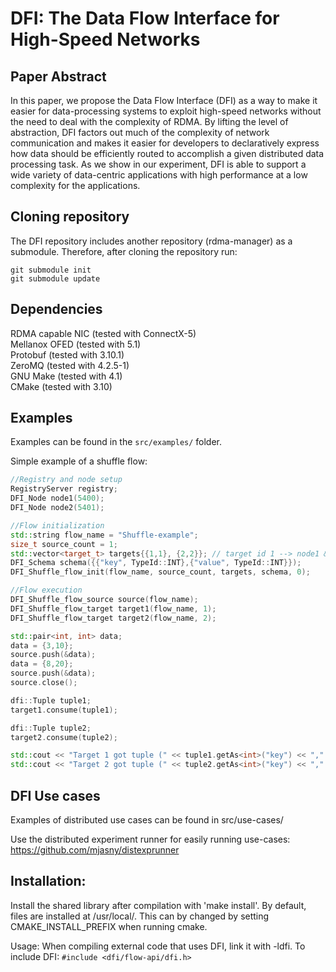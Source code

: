 # DFI: The Data Flow Interface for High-Speed Networks
## Paper Abstract
In this paper, we propose the Data Flow Interface (DFI) as a way to
make it easier for data-processing systems to exploit high-speed
networks without the need to deal with the complexity of RDMA.
By lifting the level of abstraction, DFI factors out much of the
complexity of network communication and makes it easier for
developers to declaratively express how data should be efficiently
routed to accomplish a given distributed data processing task. As
we show in our experiment, DFI is able to support a wide variety of
data-centric applications with high performance at a low complexity
for the applications.

## Cloning repository
The DFI repository includes another repository (rdma-manager) as a submodule. Therefore, after cloning the repository run:
```
git submodule init
git submodule update
```

## Dependencies
RDMA capable NIC (tested with ConnectX-5)  
Mellanox OFED (tested with 5.1)  
Protobuf (tested with 3.10.1)  
ZeroMQ (tested with 4.2.5-1)  
GNU Make (tested with 4.1)  
CMake (tested with 3.10)  

## Examples
Examples can be found in the `src/examples/` folder.

Simple example of a shuffle flow:
```cpp
//Registry and node setup
RegistryServer registry;
DFI_Node node1(5400);
DFI_Node node2(5401);

//Flow initialization
std::string flow_name = "Shuffle-example";
size_t source_count = 1;
std::vector<target_t> targets{{1,1}, {2,2}}; // target id 1 --> node1 && target id 2 --> node 2
DFI_Schema schema({{"key", TypeId::INT},{"value", TypeId::INT}});
DFI_Shuffle_flow_init(flow_name, source_count, targets, schema, 0);

//Flow execution
DFI_Shuffle_flow_source source(flow_name);
DFI_Shuffle_flow_target target1(flow_name, 1);
DFI_Shuffle_flow_target target2(flow_name, 2);

std::pair<int, int> data;
data = {3,10};
source.push(&data);
data = {8,20};
source.push(&data);
source.close();

dfi::Tuple tuple1;
target1.consume(tuple1);

dfi::Tuple tuple2;
target2.consume(tuple2);

std::cout << "Target 1 got tuple (" << tuple1.getAs<int>("key") << "," << tuple1.getAs<int>("value") << ")" << std::endl;
std::cout << "Target 2 got tuple (" << tuple2.getAs<int>("key") << "," << tuple2.getAs<int>("value") << ")" << std::endl;
```

## DFI Use cases
Examples of distributed use cases can be found in src/use-cases/  

Use the distributed experiment runner for easily running use-cases: https://github.com/mjasny/distexprunner 

## Installation:
Install the shared library after compilation with 'make install'.
By default, files are installed at /usr/local/. This can by changed
by setting CMAKE_INSTALL_PREFIX when running cmake.

Usage:
When compiling external code that uses DFI, link it with -ldfi.
To include DFI: `#include <dfi/flow-api/dfi.h>`
